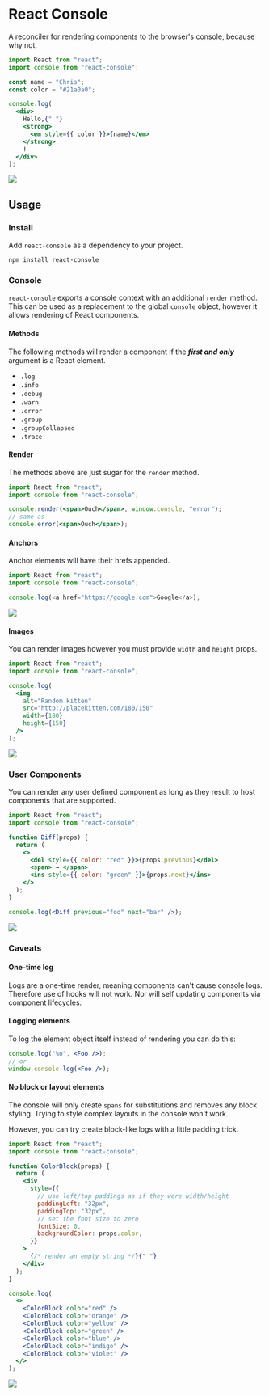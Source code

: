 # React Console

A reconciler for rendering components to the browser's console, because why not.

```jsx
import React from "react";
import console from "react-console";

const name = "Chris";
const color = "#21a0a0";

console.log(
  <div>
    Hello,{" "}
    <strong>
      <em style={{ color }}>{name}</em>
    </strong>
    !
  </div>
);
```

![](support/screenshot-1.png)

## Usage

### Install

Add `react-console` as a dependency to your project.

```
npm install react-console
```

### Console

`react-console` exports a console context with an additional `render` method.
This can be used as a replacement to the global `console` object, however it
allows rendering of React components.

#### Methods

The following methods will render a component if the **_first and only_**
argument is a React element.

- `.log`
- `.info`
- `.debug`
- `.warn`
- `.error`
- `.group`
- `.groupCollapsed`
- `.trace`

#### Render

The methods above are just sugar for the `render` method.

```jsx
import React from "react";
import console from "react-console";

console.render(<span>Ouch</span>, window.console, "error");
// same as
console.error(<span>Ouch</span>);
```

#### Anchors

Anchor elements will have their hrefs appended.

```js
import React from "react";
import console from "react-console";

console.log(<a href="https://google.com">Google</a>);
```

![](support/screenshot-2.png)

#### Images

You can render images however you must provide `width` and `height` props.

```jsx
import React from "react";
import console from "react-console";

console.log(
  <img
    alt="Random kitten"
    src="http://placekitten.com/180/150"
    width={180}
    height={150}
  />
);
```

![](support/screenshot-3.png)

### User Components

You can render any user defined component as long as they result to host
components that are supported.

```jsx
import React from "react";
import console from "react-console";

function Diff(props) {
  return (
    <>
      <del style={{ color: "red" }}>{props.previous}</del>
      <span> → </span>
      <ins style={{ color: "green" }}>{props.next}</ins>
    </>
  );
}

console.log(<Diff previous="foo" next="bar" />);
```

![](support/screenshot-4.png)

### Caveats

#### One-time log

Logs are a one-time render, meaning components can't cause console logs.
Therefore use of hooks will not work. Nor will self updating components via
component lifecycles.

#### Logging elements

To log the element object itself instead of rendering you can do this:

```jsx
console.log("%o", <Foo />);
// or
window.console.log(<Foo />);
```

#### No block or layout elements

The console will only create `spans` for substitutions and removes any block
styling. Trying to style complex layouts in the console won't work.

However, you can try create block-like logs with a little padding trick.

```jsx
import React from "react";
import console from "react-console";

function ColorBlock(props) {
  return (
    <div
      style={{
        // use left/top paddings as if they were width/height
        paddingLeft: "32px",
        paddingTop: "32px",
        // set the font size to zero
        fontSize: 0,
        backgroundColor: props.color,
      }}
    >
      {/* render an empty string */}{" "}
    </div>
  );
}

console.log(
  <>
    <ColorBlock color="red" />
    <ColorBlock color="orange" />
    <ColorBlock color="yellow" />
    <ColorBlock color="green" />
    <ColorBlock color="blue" />
    <ColorBlock color="indigo" />
    <ColorBlock color="violet" />
  </>
);
```

![](support/screenshot-5.png)
